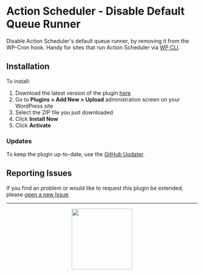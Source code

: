 # Action Scheduler - Disable Default Queue Runner

Disable Action Scheduler's default queue runner, by removing it from the WP-Cron hook. Handy for sites that run Action Scheduler via [WP CLI](https://github.com/Prospress/action-scheduler/pull/89).

## Installation

To install:

1. Download the latest version of the plugin [here](https://github.com/Prospress/action-scheduler-disable-default-runner/archive/master.zip)
1. Go to **Plugins > Add New > Upload** administration screen on your WordPress site
1. Select the ZIP file you just downloaded
1. Click **Install Now**
1. Click **Activate**

### Updates

To keep the plugin up-to-date, use the [GitHub Updater](https://github.com/afragen/github-updater).

## Reporting Issues

If you find an problem or would like to request this plugin be extended, please [open a new Issue](https://github.com/Prospress/action-scheduler-disable-default-runner/issues/new).

---

<p align="center">
	<a href="https://prospress.com/">
		<img src="https://cloud.githubusercontent.com/assets/235523/11986380/bb6a0958-a983-11e5-8e9b-b9781d37c64a.png" width="160">
	</a>
</p>
